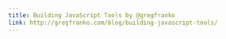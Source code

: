 ```yaml
---
title: Building JavaScript Tools by @gregfranko
link: http://gregfranko.com/blog/building-javascript-tools/
---
```

